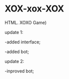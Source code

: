 # XOX-xox-XOX
HTML. XOXO Game)

update 1:

-added interface;

-added bot;


update 2:

-inproved bot;
